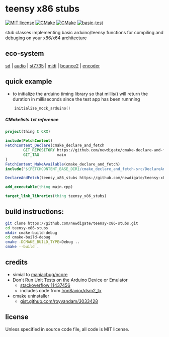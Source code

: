 # teensy x86 stubs
[![MIT license](https://img.shields.io/badge/License-MIT-blue.svg)](LICENSE)
[![CMake](https://img.shields.io/badge/project-CMake-brightgreen.svg?label=built%20with&colorA=555555&colorB=8a8fff&logo=)](CMakelists.txt)
[![CMake](https://github.com/newdigate/teensy-x86-stubs/workflows/CMake/badge.svg)](https://github.com/newdigate/teensy-x86-stubs/actions)
[![basic-test](https://github.com/newdigate/teensy-x86-stubs/actions/workflows/basic-test.yml/badge.svg)](https://github.com/newdigate/teensy-x86-stubs/actions/workflows/basic-test.yml)

stub classes implementing basic arduino/teensy functions for compiling and debuging on your x86/x64 architecture

## eco-system
[sd](https://github.com/newdigate/teensy-x86-sd-stubs)
|
[audio](https://github.com/newdigate/teensy-audio-x86-stubs)
|
[st7735](https://github.com/newdigate/teensy-st7735-linux-stubs)
|
[midi](https://github.com/newdigate/teensy-x86-midi-stubs)
|
[bounce2](https://github.com/newdigate/teensy-x86-bounce2-stubs)
|
[encoder](https://github.com/newdigate/teensy-x86-encoder-stubs)


## quick example
* to initialize the arduino timing library so that millis() will return the duration in milliseconds since the test app has been runnning
``` c++
    initialize_mock_arduino()
```

##### CMakelists.txt reference
``` cmake
project(thing C CXX)

include(FetchContent)
FetchContent_Declare(cmake_declare_and_fetch
        GIT_REPOSITORY https://github.com/newdigate/cmake-declare-and-fetch.git
        GIT_TAG        main
)
FetchContent_MakeAvailable(cmake_declare_and_fetch)
include("${FETCHCONTENT_BASE_DIR}/cmake_declare_and_fetch-src/DeclareAndFetchCMake.in")

DeclareAndFetch(teensy_x86_stubs https://github.com/newdigate/teensy-x86-stubs.git main src)

add_executable(thing main.cpp)

target_link_libraries(thing teensy_x86_stubs)
```

## build instructions:
``` sh
git clone https://github.com/newdigate/teensy-x86-stubs.git
cd teensy-x86-stubs
mkdir cmake-build-debug
cd cmake-build-debug
cmake -DCMAKE_BUILD_TYPE=Debug ..
cmake --build .
```

## credits
* simial to [maniacbug/ncore](https://github.com/maniacbug/ncore)
* Don't Run Unit Tests on the Arduino Device or Emulator 
  * [stackoverflow 11437456](https://stackoverflow.com/a/11437456)
  * includes code from [IronSavior/dsm2_tx](https://github.com/IronSavior/dsm2_tx)
* cmake uninstaller 
  * [gist.github.com/royvandam/3033428](https://gist.github.com/royvandam/3033428)

## license
Unless specified in source code file, all code is MIT license.
